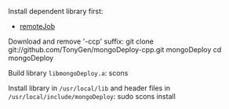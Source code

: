 Install dependent library first:

- [remoteJob](https://github.com/TonyGen/remoteJob-cpp)

Download and remove '-ccp' suffix:
	git clone git://github.com/TonyGen/mongoDeploy-cpp.git mongoDeploy
	cd mongoDeploy

Build library `libmongoDeploy.a`:
	scons

Install library in `/usr/local/lib` and header files in `/usr/local/include/mongoDeploy`:
	sudo scons install
